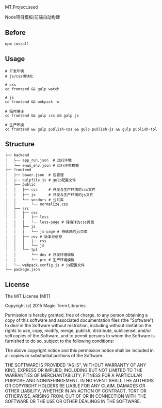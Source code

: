 
MT.Project.seed

Node项目模板/前端自动构建

## Before

    npm install

## Usage

    # 开发环境
    # js/css模块化
 
    # css
    cd frontend && gulp watch
    
    # js
    cd frontend && webpack -w
    
    # 临时编译
    cd frontend && gulp css && gulp js
    
    # 生产环境
    cd frontend && gulp publish-css && gulp publish-js && gulp publish-tpl
    
    	
## Structure

```
├── backend
│   ├── app_run.json  # 运行环境
│   └── enum_env.json # 运行环境枚举
├── frontend
│   ├── bower.json  # 包管理
│   ├── gulpfile.js # gulp配置文件
│   ├── public
│   │   ├── css     # 开发与生产环境的css文件
│   │   ├── js      # 开发与生产环境的js文件
│   │   └── vendors # 公共库
│   │       └── normalize.css
│   ├── src
│   │   ├── css
│   │   │   ├── less
│   │   │   └── less-page # 待编译的css页面
│   │   ├── js
│   │   │   └── js-page # 待编译的js页面
│   │   ├── rev # 版本号信息
│   │   │   ├── css
│   │   │   └── js  
│   │   └── tpl
│   │       └── dev # 开发环境模板
|   |       └── pro # 生产环境模板
│   └── webpack.config.js # js配置文件
└── package.json
```

## License

The MIT License (MIT)

Copyright (c) 2015 Magic Term Libraries

Permission is hereby granted, free of charge, to any person obtaining a copy
of this software and associated documentation files (the "Software"), to deal
in the Software without restriction, including without limitation the rights
to use, copy, modify, merge, publish, distribute, sublicense, and/or sell
copies of the Software, and to permit persons to whom the Software is
furnished to do so, subject to the following conditions:

The above copyright notice and this permission notice shall be included in all
copies or substantial portions of the Software.

THE SOFTWARE IS PROVIDED "AS IS", WITHOUT WARRANTY OF ANY KIND, EXPRESS OR
IMPLIED, INCLUDING BUT NOT LIMITED TO THE WARRANTIES OF MERCHANTABILITY,
FITNESS FOR A PARTICULAR PURPOSE AND NONINFRINGEMENT. IN NO EVENT SHALL THE
AUTHORS OR COPYRIGHT HOLDERS BE LIABLE FOR ANY CLAIM, DAMAGES OR OTHER
LIABILITY, WHETHER IN AN ACTION OF CONTRACT, TORT OR OTHERWISE, ARISING FROM,
OUT OF OR IN CONNECTION WITH THE SOFTWARE OR THE USE OR OTHER DEALINGS IN THE
SOFTWARE.